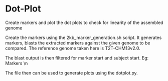 # Dot-Plot
Create markers and plot the dot plots to check for linearity of the assembled genome

Create the markers using the 2kb_marker_generation.sh script. It generates markers, blasts the extracted markers against the given genome to be compared. The reference genome taken here is T2T-CHM13v2.0. 

The blast output is then filtered for marker start and subject start.
Eg: Markers <Genome> \n

The file then can be used to generate plots using the dotplot.py.
